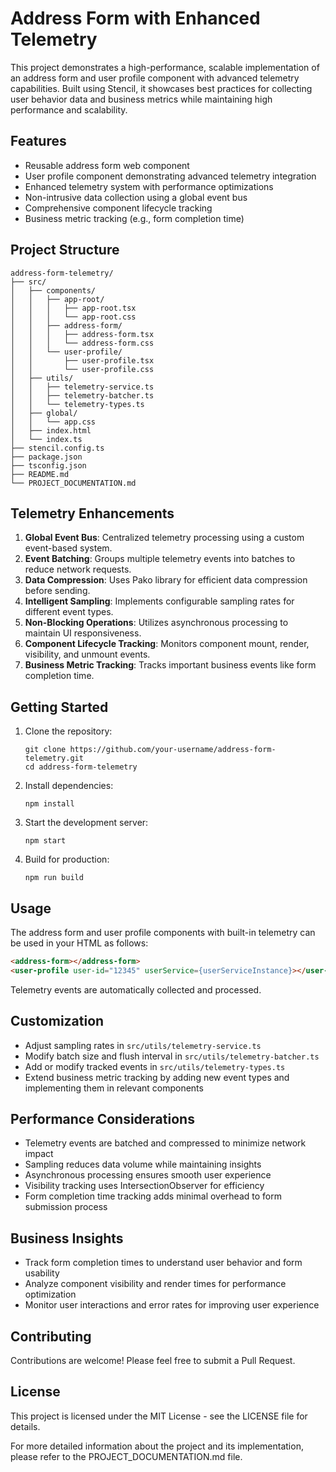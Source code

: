 # Address Form with Enhanced Telemetry

This project demonstrates a high-performance, scalable implementation of an address form and user profile component with advanced telemetry capabilities. Built using Stencil, it showcases best practices for collecting user behavior data and business metrics while maintaining high performance and scalability.

## Features

- Reusable address form web component
- User profile component demonstrating advanced telemetry integration
- Enhanced telemetry system with performance optimizations
- Non-intrusive data collection using a global event bus
- Comprehensive component lifecycle tracking
- Business metric tracking (e.g., form completion time)

## Project Structure

```
address-form-telemetry/
├── src/
│   ├── components/
│   │   ├── app-root/
│   │   │   ├── app-root.tsx
│   │   │   └── app-root.css
│   │   ├── address-form/
│   │   │   ├── address-form.tsx
│   │   │   └── address-form.css
│   │   └── user-profile/
│   │       ├── user-profile.tsx
│   │       └── user-profile.css
│   ├── utils/
│   │   ├── telemetry-service.ts
│   │   ├── telemetry-batcher.ts
│   │   └── telemetry-types.ts
│   ├── global/
│   │   └── app.css
│   ├── index.html
│   └── index.ts
├── stencil.config.ts
├── package.json
├── tsconfig.json
├── README.md
└── PROJECT_DOCUMENTATION.md
```

## Telemetry Enhancements

1. **Global Event Bus**: Centralized telemetry processing using a custom event-based system.
2. **Event Batching**: Groups multiple telemetry events into batches to reduce network requests.
3. **Data Compression**: Uses Pako library for efficient data compression before sending.
4. **Intelligent Sampling**: Implements configurable sampling rates for different event types.
5. **Non-Blocking Operations**: Utilizes asynchronous processing to maintain UI responsiveness.
6. **Component Lifecycle Tracking**: Monitors component mount, render, visibility, and unmount events.
7. **Business Metric Tracking**: Tracks important business events like form completion time.

## Getting Started

1. Clone the repository:
   ```
   git clone https://github.com/your-username/address-form-telemetry.git
   cd address-form-telemetry
   ```

2. Install dependencies:
   ```
   npm install
   ```

3. Start the development server:
   ```
   npm start
   ```

4. Build for production:
   ```
   npm run build
   ```

## Usage

The address form and user profile components with built-in telemetry can be used in your HTML as follows:

```html
<address-form></address-form>
<user-profile user-id="12345" userService={userServiceInstance}></user-profile>
```

Telemetry events are automatically collected and processed.

## Customization

- Adjust sampling rates in `src/utils/telemetry-service.ts`
- Modify batch size and flush interval in `src/utils/telemetry-batcher.ts`
- Add or modify tracked events in `src/utils/telemetry-types.ts`
- Extend business metric tracking by adding new event types and implementing them in relevant components

## Performance Considerations

- Telemetry events are batched and compressed to minimize network impact
- Sampling reduces data volume while maintaining insights
- Asynchronous processing ensures smooth user experience
- Visibility tracking uses IntersectionObserver for efficiency
- Form completion time tracking adds minimal overhead to form submission process

## Business Insights

- Track form completion times to understand user behavior and form usability
- Analyze component visibility and render times for performance optimization
- Monitor user interactions and error rates for improving user experience

## Contributing

Contributions are welcome! Please feel free to submit a Pull Request.

## License

This project is licensed under the MIT License - see the LICENSE file for details.

For more detailed information about the project and its implementation, please refer to the PROJECT_DOCUMENTATION.md file.
